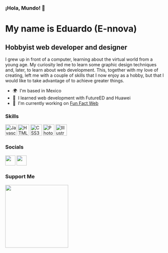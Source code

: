 ### ¡Hola, Mundo! 👋
My name is Eduardo (E-nnova)
==================================

Hobbyist web developer and designer
-----------------------------------

I grew up in front of a computer, learning about the virtual world from a young age. My curiosity led me to learn some graphic design techniques and, later, to learn about web development. This, together with my love of creating, left me with a couple of skills that I now enjoy as a hobby, but that I would like to take advantage of to achieve greater things.

*   🌍  I'm based in Mexico
*   🌱  I learned web development with FutureED and Huawei
*   🚀  I'm currently working on [Fun Fact Web](http://https://edward5126.github.io/FunFactWeb_STEAM_Torch/HTML/)

### Skills
<p align="left">
<a href="https://developer.mozilla.org/en-US/docs/Web/JavaScript" target="_blank" rel="noreferrer"><img src="https://raw.githubusercontent.com/danielcranney/readme-generator/main/public/icons/skills/javascript-colored.svg" width="36" height="36" alt="Javascript" /></a>
<a href="https://developer.mozilla.org/en-US/docs/Glossary/HTML5" target="_blank" rel="noreferrer"><img src="https://raw.githubusercontent.com/danielcranney/readme-generator/main/public/icons/skills/html5-colored.svg" width="36" height="36" alt="HTML5" /></a>
<a href="https://www.w3.org/TR/CSS/#css" target="_blank" rel="noreferrer"><img src="https://raw.githubusercontent.com/danielcranney/readme-generator/main/public/icons/skills/css3-colored.svg" width="36" height="36" alt="CSS3" /></a>
<a href="https://www.adobe.com/uk/products/photoshop.html" target="_blank" rel="noreferrer"><img src="https://raw.githubusercontent.com/danielcranney/readme-generator/main/public/icons/skills/photoshop-colored-dark.svg" width="36" height="36" alt="Photoshop" /></a>
<a href="adobe.com/uk/products/illustrator.html" target="_blank" rel="noreferrer"><img src="https://raw.githubusercontent.com/danielcranney/readme-generator/main/public/icons/skills/illustrator-colored-dark.svg" width="36" height="36" alt="Illustrator" /></a>
</p>
                    
### Socials
<p align="left">
                          
<a href="https://www.github.com/Edward5126" target="_blank" rel="noreferrer"><img src="https://raw.githubusercontent.com/danielcranney/readme-generator/main/public/icons/socials/github-dark.svg" width="32" height="32" /></a> <a href="https://www.twitter.com/Edward5126" target="_blank" rel="noreferrer"><img src="https://raw.githubusercontent.com/danielcranney/readme-generator/main/public/icons/socials/twitter.svg" width="32" height="32" /></a></p>
### Support Me
<a href="https://www.buymeacoffee.com/EnnovaDesign"><img src="https://cdn.buymeacoffee.com/buttons/v2/default-yellow.png" width="200" /></a>
